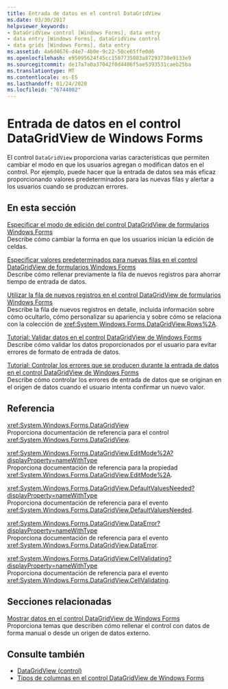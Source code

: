 ```yaml
---
title: Entrada de datos en el control DataGridView
ms.date: 03/30/2017
helpviewer_keywords:
- DataGridView control [Windows Forms], data entry
- data entry [Windows Forms], dataGridView control
- data grids [Windows Forms], data entry
ms.assetid: 4a6d4676-d4e7-4b0e-9c22-50ce65ffe0d6
ms.openlocfilehash: e95095624f45cc1507735083a87293730e9133e9
ms.sourcegitcommit: de17a7a0a37042f0d4406f5ae5393531caeb25ba
ms.translationtype: MT
ms.contentlocale: es-ES
ms.lasthandoff: 01/24/2020
ms.locfileid: "76744002"
---
```

# <a name="data-entry-in-the-windows-forms-datagridview-control"></a>Entrada de datos en el control DataGridView de Windows Forms
El control `DataGridView` proporciona varias características que permiten cambiar el modo en que los usuarios agregan o modifican datos en el control. Por ejemplo, puede hacer que la entrada de datos sea más eficaz proporcionando valores predeterminados para las nuevas filas y alertar a los usuarios cuando se produzcan errores.  
  
## <a name="in-this-section"></a>En esta sección  
 [Especificar el modo de edición del control DataGridView de formularios Windows Forms](how-to-specify-the-edit-mode-for-the-windows-forms-datagridview-control.md)  
 Describe cómo cambiar la forma en que los usuarios inician la edición de celdas.  
  
 [Especificar valores predeterminados para nuevas filas en el control DataGridView de formularios Windows Forms](specify-default-values-for-new-rows-in-the-datagrid.md)  
 Describe cómo rellenar previamente la fila de nuevos registros para ahorrar tiempo de entrada de datos.  
  
 [Utilizar la fila de nuevos registros en el control DataGridView de formularios Windows Forms](using-the-row-for-new-records-in-the-windows-forms-datagridview-control.md)  
 Describe la fila de nuevos registros en detalle, incluida información sobre cómo ocultarlo, cómo personalizar su apariencia y sobre cómo se relaciona con la colección de <xref:System.Windows.Forms.DataGridView.Rows%2A>.  
  
 [Tutorial: Validar datos en el control DataGridView de Windows Forms](walkthrough-validating-data-in-the-windows-forms-datagridview-control.md)  
 Describe cómo validar los datos proporcionados por el usuario para evitar errores de formato de entrada de datos.  
  
 [Tutorial: Controlar los errores que se producen durante la entrada de datos en el control DataGridView de Windows Forms](handling-errors-that-occur-during-data-entry-in-the-datagrid.md)  
 Describe cómo controlar los errores de entrada de datos que se originan en el origen de datos cuando el usuario intenta confirmar un nuevo valor.  
  
## <a name="reference"></a>Referencia  
 <xref:System.Windows.Forms.DataGridView>  
 Proporciona documentación de referencia para el control <xref:System.Windows.Forms.DataGridView>.  
  
 <xref:System.Windows.Forms.DataGridView.EditMode%2A?displayProperty=nameWithType>  
 Proporciona documentación de referencia para la propiedad <xref:System.Windows.Forms.DataGridView.EditMode%2A>.  
  
 <xref:System.Windows.Forms.DataGridView.DefaultValuesNeeded?displayProperty=nameWithType>  
 Proporciona documentación de referencia para el evento <xref:System.Windows.Forms.DataGridView.DefaultValuesNeeded>.  
  
 <xref:System.Windows.Forms.DataGridView.DataError?displayProperty=nameWithType>  
 Proporciona documentación de referencia para el evento <xref:System.Windows.Forms.DataGridView.DataError>.  
  
 <xref:System.Windows.Forms.DataGridView.CellValidating?displayProperty=nameWithType>  
 Proporciona documentación de referencia para el evento <xref:System.Windows.Forms.DataGridView.CellValidating>.  
  
## <a name="related-sections"></a>Secciones relacionadas  
 [Mostrar datos en el control DataGridView de Windows Forms](displaying-data-in-the-windows-forms-datagridview-control.md)  
 Proporciona temas que describen cómo rellenar el control con datos de forma manual o desde un origen de datos externo.  
  
## <a name="see-also"></a>Consulte también

- [DataGridView (control)](datagridview-control-windows-forms.md)
- [Tipos de columnas en el control DataGridView de Windows Forms](column-types-in-the-windows-forms-datagridview-control.md)
